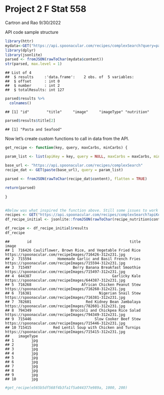 Project 2 F Stat 558
================
Cartron and Rao
9/30/2022

API code sample structure

``` r
library(httr)
mydata<-GET("https://api.spoonacular.com/recipes/complexSearch?query=pasta&maxFat=25&number=2&apiKey=55fcdcfd9f374fa3adb1246f5c30c78b")
library(dplyr)
library(jsonlite)
parsed <- fromJSON(rawToChar(mydata$content))
str(parsed, max.level = 1)
```

    ## List of 4
    ##  $ results     :'data.frame':    2 obs. of  5 variables:
    ##  $ offset      : int 0
    ##  $ number      : int 2
    ##  $ totalResults: int 127

``` r
parsed$results %>%
  colnames()
```

    ## [1] "id"        "title"     "image"     "imageType" "nutrition"

``` r
parsed$results$title[2] 
```

    ## [1] "Pasta and Seafood"

Now let’s create custom functions to call in data from the API.

``` r
get_recipe <- function(key, query, maxCarbs, minCarbs) {

param_list <- list(apiKey = key, query = NULL, maxCarbs = maxCarbs, minCarbs = minCarbs) 
  
base_url <- "https://api.spoonacular.com/recipes/complexSearch"
recipe_dat <- GET(paste(base_url), query = param_list)

parsed <- fromJSON(rawToChar(recipe_dat$content), flatten = TRUE)

return(parsed)
  
}
  

#Below was what inspired the function above. Still some issues to work out. 
recipes <- GET("https://api.spoonacular.com/recipes/complexSearch?apiKey=e565b5df568f4b3fa1f5a044377e989a")
df_recipe_initial <- jsonlite::fromJSON(rawToChar(recipe_nutrition$content), flatten = TRUE)

df_recipe <- df_recipe_initial$results
df_recipe
```

    ##        id                                             title                                                   image
    ## 1  716426 Cauliflower, Brown Rice, and Vegetable Fried Rice https://spoonacular.com/recipeImages/716426-312x231.jpg
    ## 2  715594            Homemade Garlic and Basil French Fries https://spoonacular.com/recipeImages/715594-312x231.jpg
    ## 3  715497                   Berry Banana Breakfast Smoothie https://spoonacular.com/recipeImages/715497-312x231.jpg
    ## 4  644387                                     Garlicky Kale https://spoonacular.com/recipeImages/644387-312x231.jpg
    ## 5  716268                       African Chicken Peanut Stew https://spoonacular.com/recipeImages/716268-312x231.jpg
    ## 6  716381                               Nigerian Snail Stew https://spoonacular.com/recipeImages/716381-312x231.jpg
    ## 7  782601                         Red Kidney Bean Jambalaya https://spoonacular.com/recipeImages/782601-312x231.jpg
    ## 8  794349                  Broccoli and Chickpea Rice Salad https://spoonacular.com/recipeImages/794349-312x231.jpg
    ## 9  715446                             Slow Cooker Beef Stew https://spoonacular.com/recipeImages/715446-312x231.jpg
    ## 10 715415          Red Lentil Soup with Chicken and Turnips https://spoonacular.com/recipeImages/715415-312x231.jpg
    ##    imageType
    ## 1        jpg
    ## 2        jpg
    ## 3        jpg
    ## 4        jpg
    ## 5        jpg
    ## 6        jpg
    ## 7        jpg
    ## 8        jpg
    ## 9        jpg
    ## 10       jpg

``` r
#get_recipe(e565b5df568f4b3fa1f5a044377e989a, 1000, 200)
```
